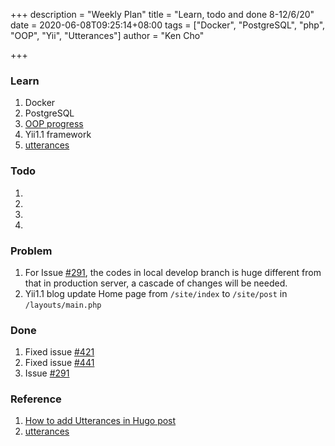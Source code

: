 +++
description = "Weekly Plan"
title = "Learn, todo and done 8-12/6/20"
date = 2020-06-08T09:25:14+08:00
tags = ["Docker", "PostgreSQL", "php", "OOP", "Yii", "Utterances"]
author = "Ken Cho"

+++

### Learn
1. Docker    
2. PostgreSQL
3. [OOP progress](https://kencho51.github.io/oop/)
4. Yii1.1 framework
5. [utterances](https://utteranc.es/)
### Todo
1. 
2. 
3. 
4.

### Problem
1. For Issue [#291](https://github.com/gigascience/gigadb-website/issues/291), the codes in local develop branch is huge different from that in production server, a cascade of changes will be needed. 
2. Yii1.1 blog update Home page from `/site/index` to `/site/post` in `/layouts/main.php`

### Done
1. Fixed issue [#421](https://github.com/gigascience/gigadb-website/issues/421)
2. Fixed issue [#441](https://github.com/gigascience/gigadb-website/issues/441)
3. Issue [#291](https://github.com/gigascience/gigadb-website/issues/291)

### Reference
1. [How to add Utterances in Hugo post](https://tihu.me/post/2020/2020-01-17-comment/)
2. [utterances](https://linkscue.com/posts/2019-09-20-hugo-maupassant-utterances-comments/)
